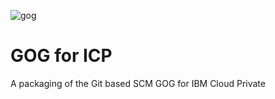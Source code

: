 ![gog](https://ibm-icp-coc.github.io/charts/repo/unstable/gog.png "GOG logo")
# GOG for ICP 
A packaging of the Git based SCM GOG for IBM Cloud Private






